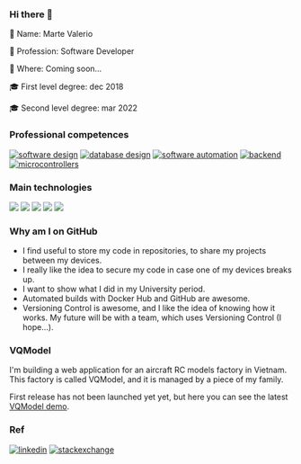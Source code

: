 ### Hi there 👋

👋 Name: Marte Valerio

:book: Profession: Software Developer

:round_pushpin: Where: Coming soon...

:mortar_board: First level degree: dec 2018

:mortar_board: Second level degree: mar 2022

### Professional competences

[![software design](https://img.shields.io/badge/-software%20design-9cf?style=for-the-badge)](#)
[![database design](https://img.shields.io/badge/-database%20design-9cf?style=for-the-badge)](#)
[![software automation](https://img.shields.io/badge/-software%20automation-9cf?style=for-the-badge)](#)
[![backend](https://img.shields.io/badge/-backend-9cf?style=for-the-badge)](#)
[![microcontrollers](https://img.shields.io/badge/-microcontrollers-9cf?style=for-the-badge)](#)

### Main technologies

[![](https://img.shields.io/badge/-angular-9cf?style=for-the-badge&logo=angular)](#)
[![](https://img.shields.io/badge/-django-9cf?style=for-the-badge&logo=django)](#)
[![](https://img.shields.io/badge/-python-9cf?style=for-the-badge&logo=python)](#)
[![](https://img.shields.io/badge/-bash-9cf?style=for-the-badge&logo=GNU%20bash)](#)
[![](https://img.shields.io/badge/-docker-9cf?style=for-the-badge&logo=docker)](#)

### Why am I on GitHub

- I find useful to store my code in repositories, to share my projects between my devices.
- I really like the idea to secure my code in case one of my devices breaks up.
- I want to show what I did in my University period.
- Automated builds with Docker Hub and GitHub are awesome.
- Versioning Control is awesome, and I like the idea of knowing how it works. My future will be with a team, which uses Versioning Control (I hope...).

### VQModel

I'm building a web application for an aircraft RC models factory in Vietnam. This factory is called VQModel, and it is managed by a piece of my family.

First release has not been launched yet yet, but here you can see the latest [VQModel demo](http://vqmodel.com/angular).

### Ref

[![linkedin](https://img.shields.io/badge/-linkedin-lightgrey?style=for-the-badge)](https://www.linkedin.com/in/marte-valerio-falcone)
[![stackexchange](https://img.shields.io/badge/-stackexchange-lightgrey?style=for-the-badge)](https://stackexchange.com/users/20414037/marte-valerio-falcone?tab=accounts)
